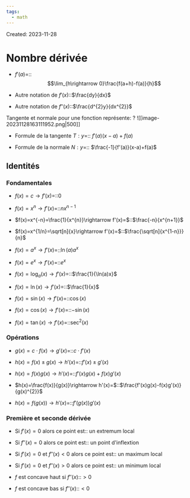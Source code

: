 ```yaml
---
tags:
  - math
---
```

Created: 2023-11-28

# Nombre dérivée
- $f'(a)$=::$$\lim_{h\rightarrow 0}\frac{f(a+h)-f(a)}{h}$$
<!--SR:!2024-02-11,40,230-->
- Autre notation de $f'(x)$::$\frac{dy}{dx}$
<!--SR:!2024-02-20,51,250-->
- Autre notation de $f''(x)$::$\frac{d^{2}y}{dx^{2}}$
<!--SR:!2024-02-10,25,185-->

Tangente et normale pour une fonction représente:
?
![[image-20231128163111952.png|500]]
<!--SR:!2024-02-18,51,250-->

- Formule de la tangente $T:y$=:: $f'(a)(x-a)+f(a)$
<!--SR:!2024-01-30,33,230-->
- Formule de la normale $N:y$=:: $\frac{-1}{f'(a)}(x-a)+f(a)$
<!--SR:!2024-02-07,38,230-->


## Identités
### Fondamentales
- $f(x)=c\rightarrow f'(x)=$::$0$
<!--SR:!2024-02-03,39,250-->
- $f(x)=x^{n}\rightarrow f'(x)=$::$nx^{n-1}$
<!--SR:!2024-03-08,62,250-->
- $f(x)=x^{-n}=\frac{1}{x^{n}}\rightarrow f'(x)=$::$\frac{-n}{x^{n+1}}$
<!--SR:!2024-02-02,31,225-->
- $f(x)=x^{1/n}=\sqrt[n]{x}\rightarrow f'(x)=$::$\frac{\sqrt[n]{x^{1-n}}}{n}$
<!--SR:!2024-01-22,19,225-->
- $f(x)=a^{x}\rightarrow f'(x)=$::$\ln(a)a^{x}$
<!--SR:!2024-02-16,33,190-->
- $f(x)=e^{x}\rightarrow f'(x)=$::$e^{x}$
<!--SR:!2024-03-03,59,250-->
- $f(x)=\log_{a}(x)\rightarrow f'(x)=$::$\frac{1}{\ln(a)x}$
<!--SR:!2024-01-29,12,170-->
- $f(x)=\ln(x)\rightarrow f'(x)=$::$\frac{1}{x}$
<!--SR:!2024-02-04,40,250-->
- $f(x)=\sin(x)\rightarrow f'(x)=$::$\cos(x)$
<!--SR:!2024-02-02,41,250-->
- $f(x)=\cos(x)\rightarrow f'(x)=$::$-\sin(x)$
<!--SR:!2024-03-01,57,250-->
- $f(x)=\tan(x)\rightarrow f'(x)=$::$\sec^{2}(x)$
<!--SR:!2024-02-01,39,250-->

### Opérations
- $g(x)=c\cdot f(x)\rightarrow g'(x)=$::$c\cdot f'(x)$
<!--SR:!2024-02-01,39,250-->
- $h(x)=f(x)\pm g(x)\rightarrow h'(x)=$::$f'(x)\pm g'(x)$
<!--SR:!2024-02-05,41,250-->
- $h(x)=f(x)g(x)\rightarrow h'(x)=$::$f'(x)g(x)+f(x)g'(x)$
<!--SR:!2024-01-30,38,250-->
- $h(x)=\frac{f(x)}{g(x)}\rightarrow h'(x)=$::$\frac{f'(x)g(x)-f(x)g'(x)}{g(x)^{2}}$
<!--SR:!2024-02-10,40,230-->
- $h(x)=f(g(x))\rightarrow h'(x)=$::$f'(g(x))g'(x)$
<!--SR:!2024-03-10,56,230-->

### Première et seconde dérivée
- Si $f'(x)=0$ alors ce point est:: un extremum local
<!--SR:!2024-01-25,23,240-->
- Si $f''(x)=0$ alors ce point est:: un point d'inflextion
<!--SR:!2024-02-17,37,240-->
- Si $f'(x)=0$ et $f''(x)<0$ alors ce point est:: un maximum local
<!--SR:!2024-03-01,42,240-->
- Si $f'(x)=0$ et $f''(x)>0$ alors ce point est:: un minimum local
<!--SR:!2024-02-13,36,240-->
- $f$ est concave haut si $f''(x)$::$>0$
<!--SR:!2024-01-24,9,199-->
- $f$ est concave bas si $f''(x)$::$<0$
<!--SR:!2024-01-23,13,239-->